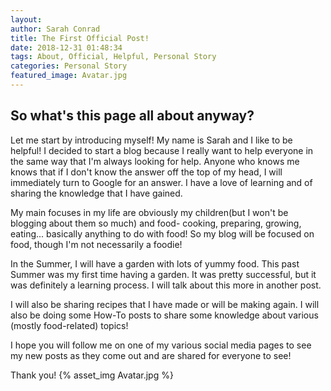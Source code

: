 ```yaml
---
layout:
author: Sarah Conrad
title: The First Official Post!
date: 2018-12-31 01:48:34
tags: About, Official, Helpful, Personal Story
categories: Personal Story
featured_image: Avatar.jpg
---
```

<h2>So what's this page all about anyway?</h2>
Let me start by introducing myself! My name is Sarah and I like to be helpful! I decided to start a blog because I really want to help everyone in the same way that I'm always looking for help. Anyone who knows me knows that if I don't know the answer off the top of my head, I will immediately turn to Google for an answer. I have a love of learning and of sharing the knowledge that I have gained.
<p>My main focuses in my life are obviously my children(but I won't be blogging about them so much) and food- cooking, preparing, growing, eating... basically anything to do with food! So my blog will be focused on food, though I'm not necessarily a foodie!
<p>In the Summer, I will have a garden with lots of yummy food. This past Summer was my first time having a garden. It was pretty successful, but it was definitely a learning process. I will talk about this more in another post.
<p>I will also be sharing recipes that I have made or will be making again. I will also be doing some How-To posts to share some knowledge about various (mostly food-related) topics!
<p>I hope you will follow me on one of my various social media pages to see my new posts as they come out and are shared for everyone to see!

Thank you!
{% asset_img Avatar.jpg %}